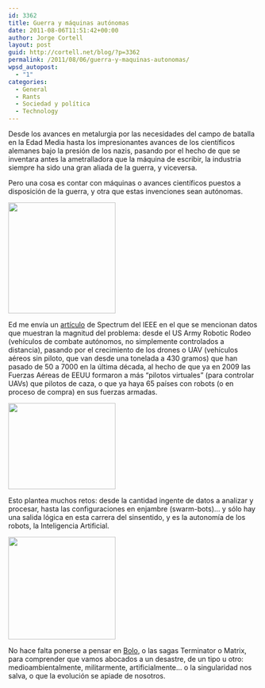 ```yaml
---
id: 3362
title: Guerra y máquinas autónomas
date: 2011-08-06T11:51:42+00:00
author: Jorge Cortell
layout: post
guid: http://cortell.net/blog/?p=3362
permalink: /2011/08/06/guerra-y-maquinas-autonomas/
wpsd_autopost:
  - "1"
categories:
  - General
  - Rants
  - Sociedad y polí­tica
  - Technology
---
```

Desde los avances en metalurgia por las necesidades del campo de batalla en la Edad Media hasta los impresionantes avances de los científicos alemanes bajo la presión de los nazis, pasando por el hecho de que se inventara antes la ametralladora que la máquina de escribir, la industria siempre ha sido una gran aliada de la guerra, y viceversa.

Pero una cosa es contar con máquinas o avances científicos puestos a disposición de la guerra, y otra que estas invenciones sean autónomas.

<img class="aligncenter" title="Bot" src="http://spectrum.ieee.org/image/1893776" alt="" width="216" height="224" />

Ed me envía un <a title="http://spectrum.ieee.org/robotics/military-robots/autonomous-robots-in-the-fog-of-war/" href="http://spectrum.ieee.org/robotics/military-robots/autonomous-robots-in-the-fog-of-war/" target="_blank">artículo</a> de Spectrum del IEEE en el que se mencionan datos que muestran la magnitud del problema: desde el US Army Robotic Rodeo (vehículos de combate autónomos, no simplemente controlados a distancia), pasando por el crecimiento de los drones o UAV (vehículos aéreos sin piloto, que van desde una tonelada a 430 gramos) que han pasado de 50 a 7000 en la última década, al hecho de que ya en 2009 las Fuerzas Aéreas de EEUU formaron a más &#8220;pilotos virtuales&#8221; (para controlar UAVs) que pilotos de caza, o que ya haya 65 países con robots (o en proceso de compra) en sus fuerzas armadas.

<img class="aligncenter" title="UAV" src="http://spectrum.ieee.org/image/1893730" alt="" width="216" height="174" />

Esto plantea muchos retos: desde la cantidad ingente de datos a analizar y procesar, hasta las configuraciones en enjambre (swarm-bots)&#8230; y sólo hay una salida lógica en esta carrera del sinsentido, y es la autonomía de los robots, la Inteligencia Artificial.

<img class="aligncenter" title="Bot2" src="http://spectrum.ieee.org/image/1893733" alt="" width="216" height="207" />

No hace falta ponerse a pensar en <a title="http://en.wikipedia.org/wiki/Bolo_(tank)" href="http://en.wikipedia.org/wiki/Bolo_(tank)" target="_blank">Bolo</a>, o las sagas Terminator o Matrix, para comprender que vamos abocados a un desastre, de un tipo u otro: medioambientalmente, militarmente, artificialmente&#8230; o la singularidad nos salva, o que la evolución se apiade de nosotros.